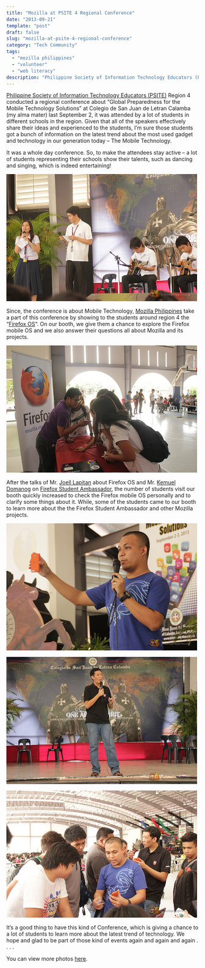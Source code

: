 ```yaml
---
title: "Mozilla at PSITE 4 Regional Conference"
date: "2013-09-21"
template: "post"
draft: false
slug: "mozilla-at-psite-4-regional-conference"
category: "Tech Community"
tags:
  - "mozilla philippines"
  - "volunteer"
  - "web literacy"
description: "Philippine Society of Information Technology Educators (PSITE) Region 4 conducted a regional conference about “Global Preparedness for the Mobile Technology Solutions” at Colegio de San Juan de Letran Calamba (my alma mater) last September 2, it was attended by a lot of students in different schools in the region. Given that all of the speakers effectively share their ideas and experienced to the students, I’m sure those students got a bunch of information on the latest trend about the most used gadget and technology in our generation today – The Mobile Technology."
---
```


[Philippine Society of Information Technology Educators (PSITE)](http://en.wikipedia.org/wiki/Philippine_Society_of_Information_Technology_Educators) Region 4 conducted a regional conference about “Global Preparedness for the Mobile Technology Solutions” at Colegio de San Juan de Letran Calamba (my alma mater) last September 2, it was attended by a lot of students in different schools in the region. Given that all of the speakers effectively share their ideas and experienced to the students, I’m sure those students got a bunch of information on the latest trend about the most used gadget and technology in our generation today – The Mobile Technology.

It was a whole day conference. So, to make the attendees stay active – a lot of students representing their schools show their talents, such as dancing and singing, which is indeed entertaining!

![](/images/moz-psite/moz-psite-1.jpg)

Since, the conference is about Mobile Technology, [Mozilla Philippines](http://www.mozillaphilippines.org/) take a part of this conference by showing to the students around region 4 the “[Firefox OS](https://ryanermita.wordpress.com/2013/09/21/mozilla-at-psite-4-regional-conference/www.mozilla.org/en-US/firefox/os/%E2%80%8E)“. On our booth, we give them a chance to explore the Firefox mobile OS and we also answer their questions all about Mozilla and its projects.

![](/images/moz-psite/moz-psite-2.jpg)

After the talks of Mr. [Joell Lapitan](https://ryanermita.wordpress.com/2013/09/21/mozilla-at-psite-4-regional-conference/jlapitan.com) about Firefox OS and Mr. [Kemuel Domanog](https://ryanermita.wordpress.com/2013/09/21/mozilla-at-psite-4-regional-conference/kjdomanog.com) on [Firefox Student Ambassador](https://www.mozilla.org/en-US/contribute/universityambassadors/%E2%80%8E), the number of students visit our booth quickly increased to check the Firefox mobile OS personally and to clarify some things about it. While, some of the students came to our booth to learn more about the the Firefox Student Ambassador and other Mozilla projects.

![](/images/moz-psite/moz-psite-3.jpg)

![](/images/moz-psite/moz-psite-4.jpg)

![](/images/moz-psite/moz-psite-5.jpg)

It’s a good thing to have this kind of Conference, which is giving a chance to a lot of students to learn more about the latest trend of technology. We hope and glad to be part of those kind of events again and again and again . . . .

You can view more photos [here](http://www.flickr.com/photos/mozph/sets/72157635554953441/).
